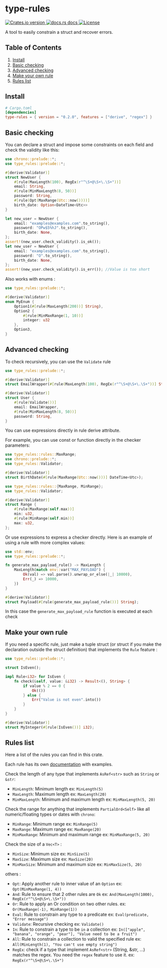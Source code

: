 # type-rules

<div>
  <a href="https://crates.io/crates/type_rules">
    <img src="https://img.shields.io/crates/v/type_rules.svg?style=flat-square"
    alt="Crates.io version" />
  </a>
  <a href="https://docs.rs/type_rules">
    <img src="https://img.shields.io/badge/docs-latest-blue.svg?style=flat-square"
      alt="docs.rs docs" />
  </a>
  <a href="https://crates.io/crates/type_rules">
    <img src="https://img.shields.io/crates/l/type_rules.svg?style=flat-square"
    alt="License" />
  </a>
</div>

A tool to easily constrain a struct and recover errors.

## Table of Contents

1. [Install](#install)
2. [Basic checking](#basic-checking)
3. [Advanced checking](#advanced-checking)
4. [Make your own rule](#make-your-own-rule)
5. [Rules list](#rules-list)

## Install

```toml
# Cargo.toml
[dependencies]
type-rules = { version = "0.2.0", features = ["derive", "regex"] }
```

## Basic checking

You can declare a struct and impose some constraints on each field
and check the validity like this:

```rust
use chrono::prelude::*;
use type_rules::prelude::*;

#[derive(Validator)]
struct NewUser {
    #[rule(MaxLength(100), RegEx(r"^\S+@\S+\.\S+"))]
    email: String,
    #[rule(MinMaxLength(8, 50))]
    password: String,
    #[rule(Opt(MaxRange(Utc::now())))]
    birth_date: Option<DateTime<Utc>>
}

let new_user = NewUser {
    email: "examples@examples.com".to_string(),
    password: "OPw$5%hJ".to_string(),
    birth_date: None,
};
assert!(new_user.check_validity().is_ok());
let new_user = NewUser {
    email: "examples@examples.com".to_string(),
    password: "O".to_string(),
    birth_date: None,
};
assert!(new_user.check_validity().is_err()); //Value is too short
```

Also works with enums :

```rust
use type_rules::prelude::*;

#[derive(Validator)]
enum MyEnum {
    Option1(#[rule(MaxLength(200))] String),
    Option2 {
        #[rule(MinMaxRange(1, 10))]
        integer: u32
    },
    Option3,
}
```

## Advanced checking

To check recursively, you can use the `Validate` rule

```rust
use type_rules::prelude::*;

#[derive(Validator)]
struct EmailWrapper(#[rule(MaxLength(100), RegEx(r"^\S+@\S+\.\S+"))] String);

#[derive(Validator)]
struct User {
    #[rule(Validate())]
    email: EmailWrapper,
    #[rule(MinMaxLength(8, 50))]
    password: String,
}
```

You can use expressions directly in rule derive attribute.

For example, you can use const or function directly in the checker parameters:

```rust
use type_rules::rules::MaxRange;
use chrono::prelude::*;
use type_rules::Validator;

#[derive(Validator)]
struct BirthDate(#[rule(MaxRange(Utc::now()))] DateTime<Utc>);
```

```rust
use type_rules::rules::{MaxRange, MinRange};
use type_rules::Validator;

#[derive(Validator)]
struct Range {
    #[rule(MaxRange(self.max))]
    min: u32,
    #[rule(MinRange(self.min))]
    max: u32,
};
```

Or use expressions to express a checker directly.
Here is an example of using a rule with more complex values:

```rust
use std::env;
use type_rules::prelude::*;

fn generate_max_payload_rule() -> MaxLength {
    MaxLength(match env::var("MAX_PAYLOAD") {
        Ok(val) => val.parse().unwrap_or_else(|_| 10000),
        Err(_) => 10000,
    })
}

#[derive(Validator)]
struct Payload(#[rule(generate_max_payload_rule())] String);
```

In this case the `generate_max_payload_rule` function is executed at each check

## Make your own rule

If you need a specific rule, just make a tuple struct (or struct if you make the declaration outside the struct
definition)
that implements the `Rule` feature :

```rust
use type_rules::prelude::*;

struct IsEven();

impl Rule<i32> for IsEven {
    fn check(&self, value: &i32) -> Result<(), String> {
        if value % 2 == 0 {
            Ok(())
        } else {
            Err("Value is not even".into())
        }
    }
}

#[derive(Validator)]
struct MyInteger(#[rule(IsEven())] i32);
```

## Rules list

Here a list of the rules you can find in this crate.

Each rule has its own [documentation](https://docs.rs/type-rules/latest/type_rules/rules/index.html)
with examples.

Check the length of any type that implements `AsRef<str>` such
as `String` or `&str`:

- `MinLength`: Minimum length ex: `MinLength(5)`
- `MaxLength`: Maximum length ex: `MaxLength(20)`
- `MinMaxLength`: Minimum and maximum length ex: `MinMaxLength(5, 20)`

Check the range for anything that implements `PartialOrd<Self>` like all numeric/floating types
or dates with `chrono`:

- `MinRange`: Minimum range ex: `MinRange(5)`
- `MaxRange`: Maximum range ex: `MaxRange(20)`
- `MinMaxRange`: Minimum and maximum range ex: `MinMaxRange(5, 20)`

Check the size of a `Vec<T>` :

- `MinSize`: Minimum size ex: `MinSize(5)`
- `MaxSize`: Maximum size ex: `MaxSize(20)`
- `MinMaxSize`: Minimum and maximum size ex: `MinMaxSize(5, 20)`

others :

- `Opt`: Apply another rule to inner value of an `Option` ex: `Opt(MinMaxRange(1, 4))`
- `And`: Rule to ensure that 2 other rules are `Ok` ex: `And(MaxLength(1000), RegEx(r"^\S+@\S+\.\S+"))`
- `Or`: Rule to apply an Or condition on two other rules. ex: `Or(MaxRange(-1), MinRange(1))`
- `Eval`: Rule to constrain any type to a predicate ex: `Eval(predicate, "Error message")`
- `Validate`: Recursive checking ex: `Validate()`
- `In`: Rule to constrain a type to be `in` a collection
  ex: `In(["apple", "banana", "orange", "pear"], "Value need to be a fruit")`
- `All`: Rule to constrain a collection to valid the specified rule
  ex: `All(MinLength(1), "You can't use empty string")`
- `RegEx`: check if a type that implement `AsRef<str>` (String, &str, ...) matches the regex.
  You need the `regex` feature to use it.
  ex: `RegEx(r"^\S+@\S+\.\S+")`
